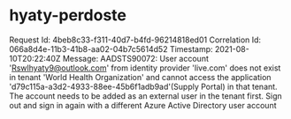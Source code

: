 # hyaty-perdoste
Request Id: 4beb8c33-f311-40d7-b4fd-96214818ed01 Correlation Id: 066a8d4e-11b3-41b8-aa02-04b7c5614d52 Timestamp: 2021-08-10T20:22:40Z Message: AADSTS90072: User account 'Rswlhyaty9@outlook.com' from identity provider 'live.com' does not exist in tenant 'World Health Organization' and cannot access the application 'd79c115a-a3d2-4933-88ee-45b6f1adb9ad'(Supply Portal) in that tenant. The account needs to be added as an external user in the tenant first. Sign out and sign in again with a different Azure Active Directory user account
